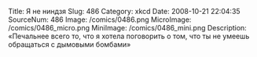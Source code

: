 Title: Я не ниндзя 
Slug: 486 
Category: xkcd 
Date: 2008-10-21 22:04:35 
SourceNum: 486 
Image: /comics/0486.png 
MicroImage: /comics/0486_micro.png 
MiniImage: /comics/0486_mini.png 
Description: «Печальнее всего то, что я хотела поговорить о том, что ты не умеешь обращаться с дымовыми бомбами» 

